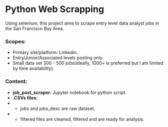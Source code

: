 # Python Web Scrapping
Using selenium, this project aims to scrape entry level data analyst jobs in the San Francisco Bay Area. 

### Scopes:
* Primary site/platform: Linkedin.
* Entry/Junior/Associated levels posting only. 
* Small data set 300 - 500 jobs(ideally, 1000+ is preferred but I am limited by time availability).

### Content:
* __job_post_scraper__: Jupyter notebook for python script. 
* __.CSVs files:__
* * jobs and jobs_desc are raw dataset. 
* * filtered files are cleaned, filtered and are ready for analysis. 